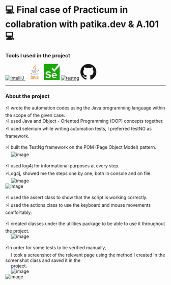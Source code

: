 # 💻 Final case of Practicum in collabration with patika.dev & A.101 💻
### Tools I used in the project <br> 
[<a href="https://www.jetbrains.com/idea/features/" target="_blank" rel=”noopener”> <img src="https://encrypted-tbn0.gstatic.com/images?q=tbn:ANd9GcQalKFwVDd0H7Xx8HaqWBbUmDRdrgxUoicGBZC0eIzTsww7Sev-ySXJ3in9Udv2R9CR3lo&usqp=CAU" alt="IntelliJ" width="50" height="50"/> </a>][intellij]
[<img height="50" width="50" src="https://raw.githubusercontent.com/github/explore/5b3600551e122a3277c2c5368af2ad5725ffa9a1/topics/java/java.png">][java]
[<img height="50" width="50" src="https://raw.githubusercontent.com/github/explore/5b3600551e122a3277c2c5368af2ad5725ffa9a1/topics/selenium/selenium.png">][selenium]
[<a href="https://testng.org/doc/" target="_blank"><img src="https://blogs.perficient.com/files/2014/08/TestNG.png" alt="testng" width="50" height="50" /></a>][testng]
[<img height="50" width="50" src="https://raw.githubusercontent.com/github/explore/5b3600551e122a3277c2c5368af2ad5725ffa9a1/topics/github/github.png">][github]

[java]: https://www.java.com/
[selenium]: https://www.selenium.dev/
[github]: https://github.com/FatihKamilAltun
[intellij]: https://www.jetbrains.com/idea/download/#section=windows
[testng]: https://testng.org/doc/

<hr>

### About the project
⚡I wrote the automation codes using the Java programming language within the scope of the given case. <br>
⚡I used Java and Object - Oriented Programming (OOP) concepts together. <br>
⚡I used selenium while writing automation tests, I preferred testNG as framework. <br> <br>
⚡I built the TestNg framework on the POM (Page Object Model) pattern. <br>
&emsp; ![image](https://user-images.githubusercontent.com/111094536/199253172-a581a0e7-a53e-48e9-b51d-d46f7ff0e25a.png) <br> <br>
⚡I used log4j for informational purposes at every step. <br>
⚡Log4j, showed me the steps one by one, both in console and on file. <br>
&emsp; ![image](https://user-images.githubusercontent.com/111094536/199254315-8b2afb49-e309-4014-863c-bf48f35a590c.png) <br>
![image](https://user-images.githubusercontent.com/111094536/199254481-9e8d6592-52d1-4978-8f5a-1a0fd72ad210.png) <br> <br>
⚡I used the assert class to show that the script is working correctly. <br>
⚡I used the actions class to use the keyboard and mouse movements comfortably. <br> <br>
⚡I created classes under the utilities package to be able to use it throughout the project. <br>
&emsp; ![image](https://user-images.githubusercontent.com/111094536/199255082-2009b785-38f3-4d4a-9fe4-3a6a9418222b.png) <br> <br>
⚡In order for some tests to be verified manually, <br> 
&emsp; I took a screenshot of the relevant page using the method I created in the screenshot class and saved it in the <br> &emsp; project. <br>
&emsp; ![image](https://user-images.githubusercontent.com/111094536/199256634-150f3b2b-2b68-4740-99f5-03e2729349a2.png) <br>
![image](https://user-images.githubusercontent.com/111094536/199256788-a8bfa65d-296f-4a00-839a-a614858814fe.png)
